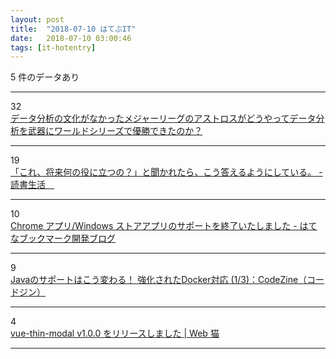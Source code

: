 ```yaml
---
layout: post
title:  "2018-07-10 はてぶIT"
date:   2018-07-10 03:00:46
tags: [it-hotentry]
---
```

5 件のデータあり

<hr><div class="row">
<div class="col-1"><span class="badge badge-pill badge-success h2">32</span></div>
<div class="col-11"><a href='https://qiita.com/KanNishida/items/66a5969ec404f253b3e5' target='_blank'>データ分析の文化がなかったメジャーリーグのアストロスがどうやってデータ分析を武器にワールドシリーズで優勝できたのか？</a></div>
</div>
<hr>
<div class="row">
<div class="col-1"><span class="badge badge-pill badge-success h2">19</span></div>
<div class="col-11"><a href='http://www.yama-mikasa.com/entry/2018/07/09/%E3%80%8C%E3%81%93%E3%82%8C%E3%80%81%E5%B0%86%E6%9D%A5%E4%BD%95%E3%81%AE%E5%BD%B9%E3%81%AB%E7%AB%8B%E3%81%A4%E3%81%AE%EF%BC%9F%E3%80%8D%E3%81%A8%E8%81%9E%E3%81%8B%E3%82%8C%E3%81%9F%E3%82%89%E3%80%81' target='_blank'>「これ、将来何の役に立つの？」と聞かれたら、こう答えるようにしている。 - 読書生活　</a></div>
</div>
<hr>
<div class="row">
<div class="col-1"><span class="badge badge-pill badge-success h2">10</span></div>
<div class="col-11"><a href='http://bookmark.hatenastaff.com/entry/2018/07/09/181604' target='_blank'>Chrome アプリ/Windows ストアアプリのサポートを終了いたしました - はてなブックマーク開発ブログ</a></div>
</div>
<hr>
<div class="row">
<div class="col-1"><span class="badge badge-pill badge-success h2">9</span></div>
<div class="col-11"><a href='https://codezine.jp/article/detail/10939' target='_blank'>Javaのサポートはこう変わる！ 強化されたDocker対応 (1/3)：CodeZine（コードジン）</a></div>
</div>
<hr>
<div class="row">
<div class="col-1"><span class="badge badge-pill badge-success h2">4</span></div>
<div class="col-11"><a href='https://katashin.info/2018/07/09/231' target='_blank'>vue-thin-modal v1.0.0 をリリースしました | Web 猫</a></div>
</div>
<hr>
